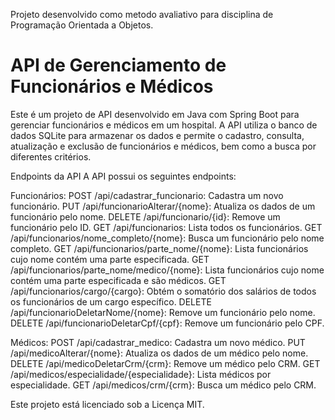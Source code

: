 Projeto desenvolvido como metodo avaliativo para disciplina de Programação Orientada a Objetos.

 
 # API de Gerenciamento de Funcionários e Médicos
 
Este é um projeto de API desenvolvido em Java com Spring Boot para gerenciar funcionários e médicos em um hospital. A API utiliza o banco de dados SQLite para armazenar os dados e permite o cadastro, consulta, atualização e exclusão de funcionários e médicos, bem como a busca por diferentes critérios.

Endpoints da API
A API possui os seguintes endpoints:

Funcionários:
POST /api/cadastrar_funcionario: Cadastra um novo funcionário.
PUT /api/funcionarioAlterar/{nome}: Atualiza os dados de um funcionário pelo nome.
DELETE /api/funcionario/{id}: Remove um funcionário pelo ID.
GET /api/funcionarios: Lista todos os funcionários.
GET /api/funcionarios/nome_completo/{nome}: Busca um funcionário pelo nome completo.
GET /api/funcionarios/parte_nome/{nome}: Lista funcionários cujo nome contém uma parte especificada.
GET /api/funcionarios/parte_nome/medico/{nome}: Lista funcionários cujo nome contém uma parte especificada e são médicos.
GET /api/funcionarios/cargo/{cargo}: Obtém o somatório dos salários de todos os funcionários de um cargo específico.
DELETE /api/funcionarioDeletarNome/{nome}: Remove um funcionário pelo nome.
DELETE /api/funcionarioDeletarCpf/{cpf}: Remove um funcionário pelo CPF.

Médicos:
POST /api/cadastrar_medico: Cadastra um novo médico.
PUT /api/medicoAlterar/{nome}: Atualiza os dados de um médico pelo nome.
DELETE /api/medicoDeletarCrm/{crm}: Remove um médico pelo CRM.
GET /api/medicos/especialidade/{especialidade}: Lista médicos por especialidade.
GET /api/medicos/crm/{crm}: Busca um médico pelo CRM.

Este projeto está licenciado sob a Licença MIT.

